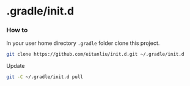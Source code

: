 # .gradle/init.d

### How to

In your user home directory `.gradle` folder clone this project.  

```sh
git clone https://github.com/eitanliu/init.d.git ~/.gradle/init.d
```

Update

```sh
git -C ~/.gradle/init.d pull
```

